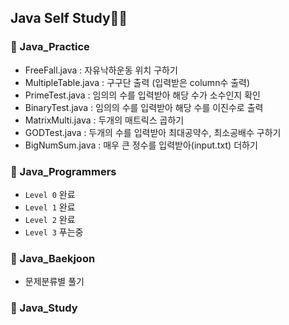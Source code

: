 ## Java Self Study💪🏻

### 💾 Java_Practice
- FreeFall.java : 자유낙하운동 위치 구하기
- MultipleTable.java : 구구단 출력 (입력받은 column수 출력)
- PrimeTest.java : 임의의 수를 입력받아 해당 수가 소수인지 확인
- BinaryTest.java : 임의의 수를 입력받아 해당 수를 이진수로 출력
- MatrixMulti.java : 두개의 매트릭스 곱하기
- GODTest.java : 두개의 수를 입력받아 최대공약수, 최소공배수 구하기
- BigNumSum.java : 매우 큰 정수를 입력받아(input.txt) 더하기

### 💾 Java_Programmers
- `Level 0` 완료
- `Level 1` 완료
- `Level 2` 완료
- `Level 3` 푸는중

### 💾 Java_Baekjoon
+ 문제분류별 풀기

### 💾 Java_Study
